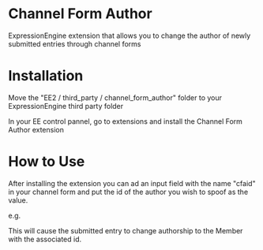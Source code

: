 Channel Form Author
===================

ExpressionEngine extension that allows you to change the author of newly submitted entries through channel forms


Installation
==================

 Move the "EE2 / third_party / channel_form_author" folder to your ExpressionEngine third party folder
 
 In your EE control pannel, go to extensions and install the Channel Form Author extension
 
 
How to Use
==================
 
 After installing the extension you can ad an input field with the name "cfaid" in your channel form and put the id of the author you wish to spoof as the value.
 
 e.g.
 
<input type="hidden" name="cfaid" value="1">

 This will cause the submitted entry to change authorship to the Member with the associated id.
